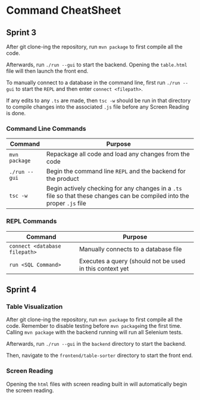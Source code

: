# Command CheatSheet
## Sprint 3
After git clone-ing the repository, run `mvn package` to first compile all the code.

Afterwards, run `./run --gui` to start the backend. Opening the `table.html` file will then launch the front end.

To manually connect to a database in the command line, first run `./run --gui` to start the `REPL` and then enter `connect <filepath>`.

If any edits to any `.ts` are made, then `tsc -w` should be run in that directory to compile changes into the associated `.js` file before any Screen Reading is done.

### Command Line Commands
| Command       | Purpose                                                                                                                  |
|---------------|--------------------------------------------------------------------------------------------------------------------------|
| `mvn package` | Repackage all code and load any changes from the code                                                                    |
| `./run --gui` | Begin the command line `REPL` and the backend for the product                                                            |
| `tsc -w`      | Begin actively checking for any changes in a `.ts` file so that these changes can be compiled into the proper `.js` file | 

### REPL Commands
| Command                       | Purpose                                                  |
|-------------------------------|----------------------------------------------------------|
| `connect <database filepath>` | Manually connects to a database file                     | 
| `run <SQL Command>`           | Executes a query (should not be used in this context yet | 

## Sprint 4
### Table Visualization
After git clone-ing the repository, run `mvn package` to first compile all the code. Remember to disable testing before `mvn package`ing the first time.
Calling `mvn package` with the backend running will run all Selenium tests.

Afterwards, run `./run --gui` in the `backend` directory to start the backend. 

Then, navigate to the `frontend/table-sorter` directory to start the front end.

### Screen Reading
Opening the `html` files with screen reading built in will automatically begin the screen reading.

